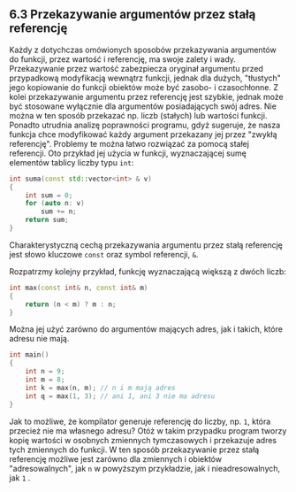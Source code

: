 ## 6.3 Przekazywanie argumentów przez stałą referencję

Każdy z dotychczas omówionych sposobów przekazywania argumentów do funkcji, przez wartość i referencję, ma swoje zalety i wady. Przekazywanie przez wartość zabezpiecza oryginał argumentu przed przypadkową modyfikacją wewnątrz funkcji, jednak dla dużych, "tłustych" jego kopiowanie do funkcji obiektów może być zasobo- i czasochłonne. Z kolei przekazywanie argumentu przez referencję jest szybkie, jednak może być stosowane wyłącznie dla argumentów posiadających swój adres. Nie można w ten sposób przekazać np. liczb (stałych) lub wartości funkcji. Ponadto utrudnia analizę poprawności programu, gdyż sugeruje, że nasza funkcja chce modyfikować każdy argument przekazany jej przez "zwykłą referencję". Problemy te można łatwo rozwiązać za pomocą stałej referencji. Oto przykład jej użycia w funkcji, wyznaczającej sumę elementów tablicy liczby typu `int`:

```c++        
int suma(const std::vector<int> & v)
{
    int sum = 0;
    for (auto n: v)
        sum += n;
    return sum;
}
```

Charakterystyczną cechą przekazywania argumentu przez stałą referencję jest słowo kluczowe `const` oraz symbol referencji, `&`. 

Rozpatrzmy kolejny przykład, funkcję wyznaczającą większą z dwóch liczb:

```c++
int max(const int& n, const int& m)
{
    return (n < m) ? m : n;
}
```

Można jej użyć zarówno do argumentów mających adres, jak i takich, które adresu nie mają. 

```c++
int main()
{
    int n = 9;
    int m = 8;
    int k = max(n, m); // n i m mają adres
    int q = max(1, 3); // ani 1, ani 3 nie ma adresu 
}
```

Jak to możliwe, że kompilator generuje referencję do liczby, np. `1`, która przecież nie ma własnego adresu? Otóż w takim przypadku program tworzy kopię wartości w osobnych zmiennych tymczasowych i przekazuje adres tych zmiennych do funkcji. W ten sposób przekazywanie przez stałą referencję możliwe jest zarówno dla zmiennych i obiektów "adresowalnych", jak `n` w powyższym przykładzie, jak i nieadresowalnych, jak `1` .